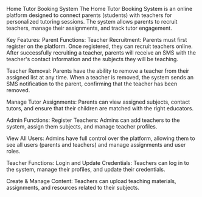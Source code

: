 Home Tutor Booking System
The Home Tutor Booking System is an online platform designed to connect parents (students) with teachers for personalized tutoring sessions. The system allows parents to recruit teachers, manage their assignments, and track tutor engagement.

Key Features:
Parent Functions:
Teacher Recruitment: Parents must first register on the platform. Once registered, they can recruit teachers online. After successfully recruiting a teacher, parents will receive an SMS with the teacher's contact information and the subjects they will be teaching.

Teacher Removal: Parents have the ability to remove a teacher from their assigned list at any time. When a teacher is removed, the system sends an SMS notification to the parent, confirming that the teacher has been removed.

Manage Tutor Assignments: Parents can view assigned subjects, contact tutors, and ensure that their children are matched with the right educators.

Admin Functions:
Register Teachers: Admins can add teachers to the system, assign them subjects, and manage teacher profiles.

View All Users: Admins have full control over the platform, allowing them to see all users (parents and teachers) and manage assignments and user roles.

Teacher Functions:
Login and Update Credentials: Teachers can log in to the system, manage their profiles, and update their credentials.

Create & Manage Content: Teachers can upload teaching materials, assignments, and resources related to their subjects.
